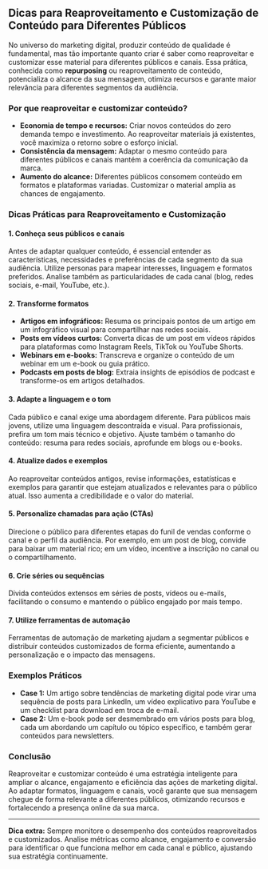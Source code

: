
## Dicas para Reaproveitamento e Customização de Conteúdo para Diferentes Públicos

No universo do marketing digital, produzir conteúdo de qualidade é fundamental, mas tão importante quanto criar é saber como reaproveitar e customizar esse material para diferentes públicos e canais. Essa prática, conhecida como **repurposing** ou reaproveitamento de conteúdo, potencializa o alcance da sua mensagem, otimiza recursos e garante maior relevância para diferentes segmentos da audiência.

### Por que reaproveitar e customizar conteúdo?

- **Economia de tempo e recursos:** Criar novos conteúdos do zero demanda tempo e investimento. Ao reaproveitar materiais já existentes, você maximiza o retorno sobre o esforço inicial.
- **Consistência da mensagem:** Adaptar o mesmo conteúdo para diferentes públicos e canais mantém a coerência da comunicação da marca.
- **Aumento do alcance:** Diferentes públicos consomem conteúdo em formatos e plataformas variadas. Customizar o material amplia as chances de engajamento.

### Dicas Práticas para Reaproveitamento e Customização

#### 1. **Conheça seus públicos e canais**

Antes de adaptar qualquer conteúdo, é essencial entender as características, necessidades e preferências de cada segmento da sua audiência. Utilize personas para mapear interesses, linguagem e formatos preferidos. Analise também as particularidades de cada canal (blog, redes sociais, e-mail, YouTube, etc.).

#### 2. **Transforme formatos**

- **Artigos em infográficos:** Resuma os principais pontos de um artigo em um infográfico visual para compartilhar nas redes sociais.
- **Posts em vídeos curtos:** Converta dicas de um post em vídeos rápidos para plataformas como Instagram Reels, TikTok ou YouTube Shorts.
- **Webinars em e-books:** Transcreva e organize o conteúdo de um webinar em um e-book ou guia prático.
- **Podcasts em posts de blog:** Extraia insights de episódios de podcast e transforme-os em artigos detalhados.

#### 3. **Adapte a linguagem e o tom**

Cada público e canal exige uma abordagem diferente. Para públicos mais jovens, utilize uma linguagem descontraída e visual. Para profissionais, prefira um tom mais técnico e objetivo. Ajuste também o tamanho do conteúdo: resuma para redes sociais, aprofunde em blogs ou e-books.

#### 4. **Atualize dados e exemplos**

Ao reaproveitar conteúdos antigos, revise informações, estatísticas e exemplos para garantir que estejam atualizados e relevantes para o público atual. Isso aumenta a credibilidade e o valor do material.

#### 5. **Personalize chamadas para ação (CTAs)**

Direcione o público para diferentes etapas do funil de vendas conforme o canal e o perfil da audiência. Por exemplo, em um post de blog, convide para baixar um material rico; em um vídeo, incentive a inscrição no canal ou o compartilhamento.

#### 6. **Crie séries ou sequências**

Divida conteúdos extensos em séries de posts, vídeos ou e-mails, facilitando o consumo e mantendo o público engajado por mais tempo.

#### 7. **Utilize ferramentas de automação**

Ferramentas de automação de marketing ajudam a segmentar públicos e distribuir conteúdos customizados de forma eficiente, aumentando a personalização e o impacto das mensagens.

### Exemplos Práticos

- **Case 1:** Um artigo sobre tendências de marketing digital pode virar uma sequência de posts para LinkedIn, um vídeo explicativo para YouTube e um checklist para download em troca de e-mail.
- **Case 2:** Um e-book pode ser desmembrado em vários posts para blog, cada um abordando um capítulo ou tópico específico, e também gerar conteúdos para newsletters.

### Conclusão

Reaproveitar e customizar conteúdo é uma estratégia inteligente para ampliar o alcance, engajamento e eficiência das ações de marketing digital. Ao adaptar formatos, linguagem e canais, você garante que sua mensagem chegue de forma relevante a diferentes públicos, otimizando recursos e fortalecendo a presença online da sua marca.

---
**Dica extra:** Sempre monitore o desempenho dos conteúdos reaproveitados e customizados. Analise métricas como alcance, engajamento e conversão para identificar o que funciona melhor em cada canal e público, ajustando sua estratégia continuamente.
```
